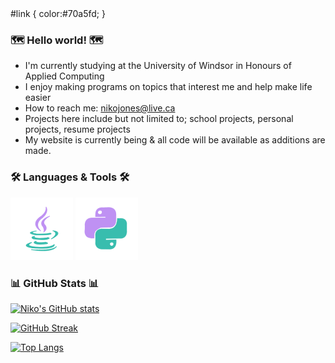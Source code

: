 <head>
  <!--
  Colour theme (Hex Codes):
  38bdae  Teel
  70a5fd  Blue
  bf91f3  Lavender
  1a1b27  Dark Blue/Purple
  -->
  #link { color:#70a5fd; }
</head>

### 🗺️ Hello world! 🗺️
- I'm currently studying at the University of Windsor in Honours of Applied Computing
- I enjoy making programs on topics that interest me and help make life easier
- How to reach me: <a href="mailto:nikojones@live.ca" style="color:#70a5fd; text-decoration: underline; ">nikojones@live.ca</a>
- Projects here include but not limited to; school projects, personal projects, resume projects
- My website is currently being & all code will be available as additions are made.


### 🛠️ Languages & Tools 🛠️
<div>
  <!-- add images here-->
  <!-- <img src="" alt=""> -->
  <img src="https://github.com/N1koJones/N1koJones/blob/main/Icons/JavaLogo.png" alt="Java Logo">
  <img src="https://github.com/N1koJones/N1koJones/blob/main/Icons/PythonLogo.png" alt="Python Logo">
</div>


### 📊 GitHub Stats 📊
[![Niko's GitHub stats](https://github-readme-stats.vercel.app/api?username=N1koJones&theme=tokyonight)](https://github.com/anuraghazra/github-readme-stats)

[![GitHub Streak](http://github-readme-streak-stats.herokuapp.com?user=N1koJones&theme=tokyonight&date_format=%5BY%20%5DM%20j)](https://git.io/streak-stats)

[![Top Langs](https://github-readme-stats.vercel.app/api/top-langs/?username=N1koJones&theme=tokyonight)](https://github.com/anuraghazra/github-readme-stats)

<!---
NikoJones/NikoJones is a ✨ special ✨ repository because its `README.md` (this file) appears on your GitHub profile.
You can click the Preview link to take a look at your changes.
--->
